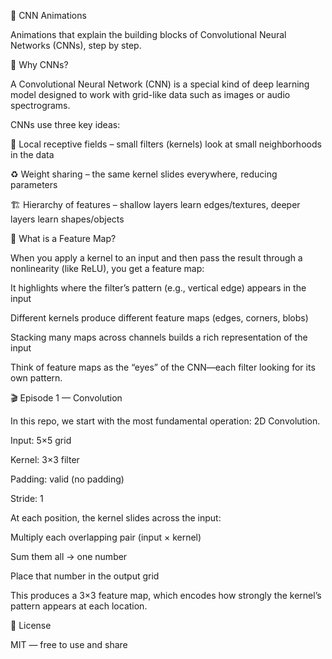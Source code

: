 🧠 CNN Animations

Animations that explain the building blocks of Convolutional Neural Networks (CNNs), step by step.

📌 Why CNNs?

A Convolutional Neural Network (CNN) is a special kind of deep learning model designed to work with grid-like data such as images or audio spectrograms.

CNNs use three key ideas:

🔎 Local receptive fields – small filters (kernels) look at small neighborhoods in the data

♻️ Weight sharing – the same kernel slides everywhere, reducing parameters

🏗 Hierarchy of features – shallow layers learn edges/textures, deeper layers learn shapes/objects

🌊 What is a Feature Map?

When you apply a kernel to an input and then pass the result through a nonlinearity (like ReLU), you get a feature map:

It highlights where the filter’s pattern (e.g., vertical edge) appears in the input

Different kernels produce different feature maps (edges, corners, blobs)

Stacking many maps across channels builds a rich representation of the input

Think of feature maps as the “eyes” of the CNN—each filter looking for its own pattern.

🎬 Episode 1 — Convolution

In this repo, we start with the most fundamental operation: 2D Convolution.

Input: 5×5 grid

Kernel: 3×3 filter

Padding: valid (no padding)

Stride: 1

At each position, the kernel slides across the input:

Multiply each overlapping pair (input × kernel)

Sum them all → one number

Place that number in the output grid

This produces a 3×3 feature map, which encodes how strongly the kernel’s pattern appears at each location.

📜 License

MIT — free to use and share